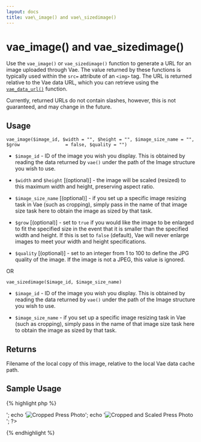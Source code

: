 ```yaml
---
layout: docs
title: vae\_image() and vae\_sizedimage()
---
```


# vae\_image() and vae\_sizedimage()

Use the `vae_image()` or `vae_sizedimage()` function to generate a URL
for an image uploaded through Vae. The value returned by these functions
is typically used within the `src=` attribute of an `<img>` tag. The URL
is returned relative to the Vae data URL, which you can retrieve using
the [`vae_data_url()`](/php_vae_data_url/) function.

Currently, returned URLs do not contain slashes, however, this is not
guaranteed, and may change in the future.

## Usage

`vae_image($image_id, $width = "", $height = "", $image_size_name = "", $grow                 = false, $quality = "")`

-   `$image_id` - ID of the image you wish you display. This is obtained
    by reading the data returned by `vae()` under the path of the Image
    structure you wish to use.

-   `$width` and `$height` \[(optional)\] - the image will be
    scaled (resized) to this maximum width and height, preserving
    aspect ratio.

-   `$image_size_name` \[(optional)\] - if you set up a specific image
    resizing task in Vae (such as cropping), simply pass in the name of
    that image size task here to obtain the image as sized by that task.

-   `$grow` \[(optional)\] - set to `true` if you would like the image
    to be enlarged to fit the specified size in the event that it is
    smaller than the specified width and height. If this is set to
    `false` (default), Vae will never enlarge images to meet your width
    and height specifications.

-   `$quality` \[(optional)\] - set to an integer from 1 to 100 to
    define the JPG quality of the image. If the image is not a JPEG,
    this value is ignored.

OR

`vae_sizedimage($image_id, $image_size_name)`

-   `$image_id` - ID of the image you wish you display. This is obtained
    by reading the data returned by `vae()` under the path of the Image
    structure you wish to use.

-   `$image_size_name` - if you set up a specific image resizing task in
    Vae (such as cropping), simply pass in the name of that image size
    task here to obtain the image as sized by that task.

## Returns

Filename of the local copy of this image, relative to the local Vae data
cache path.

## Sample Usage

{% highlight php %}
<?php
// Display our press photo as a scaled image, a cropped image, 
// and a cropped image that has been scaled down
$bio = vae("bio");
$scaled_image = vae_image($bio['press_photo'], 320, 240);
$cropped_image = vae_sizedimage($bio['press_photo'], "Square");
$cropped_and_scaled_image = vae_image($bio['press_photo'], 50, 50, "Square");
echo '<img src="' . vae_data_url() . $scaled_image . '" alt="Scaled Press Photo" />';
echo '<img src="' . vae_data_url() . $cropped_image . '" alt="Cropped Press Photo" />';
echo '<img src="' . vae_data_url() . $cropped_and_scaled_image . '" alt="Cropped and Scaled Press Photo" />';
?>
{% endhighlight %}
